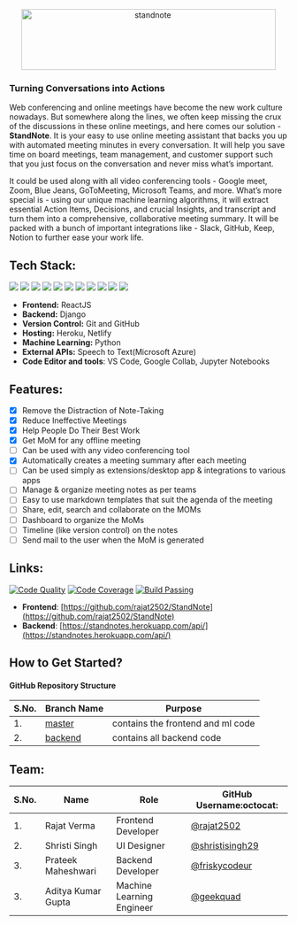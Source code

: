 <div align="center"> <img align="center" alt="standnote" src="https://i.ibb.co/VHMQVSf/stand-note-full1.png" height='110' width='460'></div>

### Turning Conversations into Actions

Web conferencing and online meetings have become the new work culture nowadays. But somewhere along the lines, we often keep missing the crux of the discussions in these online meetings, and here comes our solution - **StandNote**. It is your easy to use online meeting assistant that backs you up with automated meeting minutes in every conversation. It will help you save time on board meetings, team management, and customer support such that you just focus on the conversation and never miss what’s important.

It could be used along with all video conferencing tools - Google meet, Zoom, Blue Jeans, GoToMeeting, Microsoft Teams, and more. What’s more special is - using our unique machine learning algorithms, it will extract essential Action Items, Decisions, and crucial Insights, and transcript and turn them into a comprehensive, collaborative meeting summary. It will be packed with a bunch of important integrations like - Slack, GitHub, Keep, Notion to further ease your work life.

## Tech Stack:

<img src="https://img.shields.io/badge/html5%20-%23E34F26.svg?&style=for-the-badge&logo=html5&logoColor=white"/> <img src="https://img.shields.io/badge/css3%20-%231572B6.svg?&style=for-the-badge&logo=css3&logoColor=white"/> <img src="https://img.shields.io/badge/python%20-%2314354C.svg?&style=for-the-badge&logo=python&logoColor=white"/> <img src="https://img.shields.io/badge/javascript%20-%23323330.svg?&style=for-the-badge&logo=javascript&logoColor=%23F7DF1E"/> <img src="https://img.shields.io/badge/react%20-%2320232a.svg?&style=for-the-badge&logo=react&logoColor=%2361DAFB"/> <img src="https://img.shields.io/badge/django%20-%23092E20.svg?&style=for-the-badge&logo=django&logoColor=white"/> <img src="https://img.shields.io/badge/markdown-%23000000.svg?&style=for-the-badge&logo=markdown&logoColor=white"/> <img src="https://img.shields.io/badge/adobe%20photoshop%20-%2331A8FF.svg?&style=for-the-badge&logo=adobe%20photoshop&logoColor=white"/> <img src="https://img.shields.io/badge/github%20-%23121011.svg?&style=for-the-badge&logo=github&logoColor=white"/> <img src="https://img.shields.io/badge/heroku%20-%23430098.svg?&style=for-the-badge&logo=heroku&logoColor=white"/> <img src ="https://img.shields.io/badge/sqlite-%2307405e.svg?&style=for-the-badge&logo=sqlite&logoColor=white"/>

- **Frontend:** ReactJS
- **Backend:** Django
- **Version Control:** Git and GitHub
- **Hosting:** Heroku, Netlify
- **Machine Learning:** Python
- **External APIs:** Speech to Text(Microsoft Azure)
- **Code Editor and tools**: VS Code, Google Collab, Jupyter Notebooks

## Features:

- [x] Remove the Distraction of Note-Taking
- [x] Reduce Ineffective Meetings
- [x] Help People Do Their Best Work
- [x] Get MoM for any offline meeting
- [ ] Can be used with any video conferencing tool
- [x] Automatically creates a meeting summary after each meeting
- [ ] Can be used simply as extensions/desktop app & integrations to various apps
- [ ] Manage & organize meeting notes as per teams
- [ ] Easy to use markdown templates that suit the agenda of the meeting
- [ ] Share, edit, search and collaborate on the MOMs
- [ ] Dashboard to organize the MoMs
- [ ] Timeline (like version control) on the notes
- [ ] Send mail to the user when the MoM is generated

## Links:

[![Code Quality](https://img.shields.io/badge/code%20quality-A-brightgreen)](https://github.com/rajat2502/StandNote)
[![Code Coverage](https://img.shields.io/badge/coverage-100%25-brightgreen)](https://github.com/rajat2502/StandNote)
[![Build Passing](https://img.shields.io/badge/build-passing-brightgreen)](https://github.com/rajat2502/StandNote)

- **Frontend**: [https://github.com/rajat2502/StandNote](https://github.com/rajat2502/StandNote)
- **Backend**: [https://standnotes.herokuapp.com/api/](https://standnotes.herokuapp.com/api/)

## How to Get Started?

#### GitHub Repository Structure

| S.No. | Branch Name                                                    | Purpose                           |
| ----- | -------------------------------------------------------------- | --------------------------------- |
| 1.    | [master](https://github.com/rajat2502/StandNote/tree/master)   | contains the frontend and ml code |
| 2.    | [backend](https://github.com/rajat2502/StandNote/tree/backend) | contains all backend code         |

## Team:

| S.No. | Name               | Role                      | GitHub Username:octocat:                             |
| ----- | ------------------ | ------------------------- | ---------------------------------------------------- |
| 1.    | Rajat Verma        | Frontend Developer        | [@rajat2502](https://github.com/rajat2502)           |
| 2.    | Shristi Singh      | UI Designer               | [@shristisingh29](https://github.com/shristisingh29) |
| 3.    | Prateek Maheshwari | Backend Developer         | [@friskycodeur](https://github.com/friskycodeur)     |
| 3.    | Aditya Kumar Gupta | Machine Learning Engineer | [@geekquad](https://github.com/geekquad)             |
